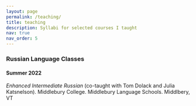 ```yaml
---
layout: page
permalink: /teaching/
title: teaching
description: Syllabi for selected courses I taught
nav: true
nav_order: 5
---
```


### Russian Language Classes

#### Summer 2022
*Enhanced Intermediate Russian* (co-taught with Tom Dolack and Julia Katsnelson). Middlebury College. Middlebury Language Schools. Middlbery, VT
